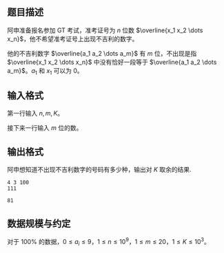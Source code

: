 ## 题目描述

阿申准备报名参加 GT 考试，准考证号为 $n$ 位数 $\overline{x_1 x_2 \dots x_n}$，他不希望准考证号上出现不吉利的数字。

他的不吉利数字 $\overline{a_1 a_2 \dots a_m}$ 有 $m$ 位，不出现是指 $\overline{x_1 x_2 \dots x_n}$ 中没有恰好一段等于 $\overline{a_1 a_2 \dots a_m}$。$a_1$ 和 $x_1$ 可以为 $0$。

## 输入格式

第一行输入 $n, m, K$。

接下来一行输入 $m$ 位的数。

## 输出格式

阿申想知道不出现不吉利数字的号码有多少种，输出对 $K$ 取余的结果.

```input1
4 3 100 
111
```

```output1
81
```

## 数据规模与约定

对于 $100\%$ 的数据，$0 \le a_i \le 9$，$1 \le n \le 10^9$，$1 \le m \le 20$，$1 \le K \le 10^3$。